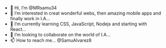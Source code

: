 - 👋 Hi, I’m @MRsamu34
- 👀 I’m interested in creat wonderful webs, then amazing mobile apps
  and finally work in I.A...
- 🌱 I’m currently learning CSS, JavaScript, Nodejs and starting with React...
- 💞️ I’m looking to collaborate on the world of I.A...
- 📫 How to reach me... @SamuAlvarez8

<!---
MRsamu34/MRsamu34 is a ✨ special ✨ repository because its `README.md` (this file) appears on your GitHub profile.
You can click the Preview link to take a look at your changes.
--->
